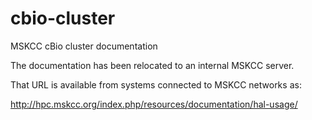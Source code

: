 cbio-cluster
============

MSKCC cBio cluster documentation

The documentation has been relocated to an internal MSKCC server. 

That URL is available from systems connected to MSKCC networks as:

http://hpc.mskcc.org/index.php/resources/documentation/hal-usage/


